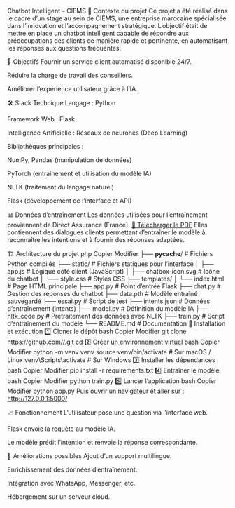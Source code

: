 Chatbot Intelligent – CIEMS
📌 Contexte du projet
Ce projet a été réalisé dans le cadre d’un stage au sein de CIEMS, une entreprise marocaine spécialisée dans l’innovation et l’accompagnement stratégique.
L’objectif était de mettre en place un chatbot intelligent capable de répondre aux préoccupations des clients de manière rapide et pertinente, en automatisant les réponses aux questions fréquentes.

🎯 Objectifs
Fournir un service client automatisé disponible 24/7.

Réduire la charge de travail des conseillers.

Améliorer l’expérience utilisateur grâce à l’IA.

🛠️ Stack Technique
Langage : Python

Framework Web : Flask

Intelligence Artificielle : Réseaux de neurones (Deep Learning)

Bibliothèques principales :

NumPy, Pandas (manipulation de données)

PyTorch (entraînement et utilisation du modèle IA)

NLTK (traitement du langage naturel)

Flask (développement de l’interface et API)

📊 Données d’entraînement
Les données utilisées pour l’entraînement proviennent de Direct Assurance (France). [📄 Télécharger le PDF]([https://exemple.com/rapport.pdf](https://www.direct-assurance.fr/Sales/ContentStore/?filename=/Conditions_Generales_Assurance_Auto.pdf&tx=MzoxOjExOjE1OjE6MQ==))
Elles contiennent des dialogues clients permettant d’entraîner le modèle à reconnaître les intentions et à fournir des réponses adaptées.

🏗️ Architecture du projet
php
Copier
Modifier
├── __pycache__/           # Fichiers Python compilés
├── static/                # Fichiers statiques pour l’interface
│   ├── app.js             # Logique côté client (JavaScript)
│   ├── chatbox-icon.svg   # Icône du chatbot
│   └── style.css          # Styles CSS
├── templates/
│   └── index.html         # Page HTML principale
├── app.py                 # Point d’entrée Flask
├── chat.py                # Gestion des réponses du chatbot
├── data.pth               # Modèle entraîné sauvegardé
├── essai.py               # Script de test
├── intents.json           # Données d’entraînement (intents)
├── model.py               # Définition du modèle IA
├── nltk_code.py           # Prétraitement des données avec NLTK
├── train.py               # Script d’entraînement du modèle
└── README.md              # Documentation
🚀 Installation et exécution
1️⃣ Cloner le dépôt
bash
Copier
Modifier
git clone https://github.com/<ton-utilisateur>/<nom-du-repo>.git
cd <nom-du-repo>
2️⃣ Créer un environnement virtuel
bash
Copier
Modifier
python -m venv venv
source venv/bin/activate   # Sur macOS / Linux
venv\Scripts\activate      # Sur Windows
3️⃣ Installer les dépendances
bash
Copier
Modifier
pip install -r requirements.txt
4️⃣ Entraîner le modèle
bash
Copier
Modifier
python train.py
5️⃣ Lancer l’application
bash
Copier
Modifier
python app.py
Puis ouvrir un navigateur et aller sur :
http://127.0.0.1:5000/

📈 Fonctionnement
L’utilisateur pose une question via l’interface web.

Flask envoie la requête au modèle IA.

Le modèle prédit l’intention et renvoie la réponse correspondante.

🔮 Améliorations possibles
Ajout d’un support multilingue.

Enrichissement des données d’entraînement.

Intégration avec WhatsApp, Messenger, etc.

Hébergement sur un serveur cloud.
